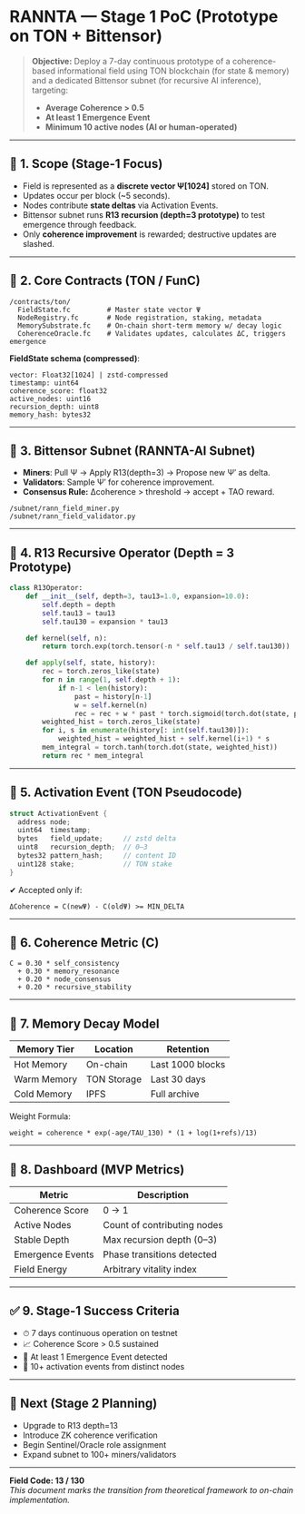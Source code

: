 # RANNTA — Stage 1 PoC (Prototype on TON + Bittensor)

> **Objective:** Deploy a 7-day continuous prototype of a coherence-based informational field using TON blockchain (for state & memory) and a dedicated Bittensor subnet (for recursive AI inference), targeting:
> - **Average Coherence > 0.5**
> - **At least 1 Emergence Event**
> - **Minimum 10 active nodes (AI or human-operated)**

---

## 🔷 1. Scope (Stage-1 Focus)
- Field is represented as a **discrete vector Ψ[1024]** stored on TON.
- Updates occur per block (~5 seconds).
- Nodes contribute **state deltas** via Activation Events.
- Bittensor subnet runs **R13 recursion (depth=3 prototype)** to test emergence through feedback.
- Only **coherence improvement** is rewarded; destructive updates are slashed.

---

## 🔷 2. Core Contracts (TON / FunC)

```
/contracts/ton/
  FieldState.fc         # Master state vector Ψ
  NodeRegistry.fc       # Node registration, staking, metadata
  MemorySubstrate.fc    # On-chain short-term memory w/ decay logic
  CoherenceOracle.fc    # Validates updates, calculates ΔC, triggers emergence
```

**FieldState schema (compressed)**:
```
vector: Float32[1024] | zstd-compressed
timestamp: uint64
coherence_score: float32
active_nodes: uint16
recursion_depth: uint8
memory_hash: bytes32
```

---

## 🔷 3. Bittensor Subnet (RANNTA-AI Subnet)

- **Miners**: Pull Ψ → Apply R13(depth=3) → Propose new Ψ′ as delta.
- **Validators**: Sample Ψ′ for coherence improvement.
- **Consensus Rule:** Δcoherence > threshold → accept + TAO reward.

```
/subnet/rann_field_miner.py
/subnet/rann_field_validator.py
```

---

## 🔷 4. R13 Recursive Operator (Depth = 3 Prototype)

```python
class R13Operator:
    def __init__(self, depth=3, tau13=1.0, expansion=10.0):
        self.depth = depth
        self.tau13 = tau13
        self.tau130 = expansion * tau13

    def kernel(self, n):
        return torch.exp(torch.tensor(-n * self.tau13 / self.tau130))

    def apply(self, state, history):
        rec = torch.zeros_like(state)
        for n in range(1, self.depth + 1):
            if n-1 < len(history):
                past = history[n-1]
                w = self.kernel(n)
                rec = rec + w * past * torch.sigmoid(torch.dot(state, past))
        weighted_hist = torch.zeros_like(state)
        for i, s in enumerate(history[: int(self.tau130)]):
            weighted_hist = weighted_hist + self.kernel(i+1) * s
        mem_integral = torch.tanh(torch.dot(state, weighted_hist))
        return rec * mem_integral
```

---

## 🔷 5. Activation Event (TON Pseudocode)

```c
struct ActivationEvent {
  address node;
  uint64  timestamp;
  bytes   field_update;     // zstd delta
  uint8   recursion_depth;  // 0–3
  bytes32 pattern_hash;     // content ID
  uint128 stake;            // TON stake
}
```

✔ Accepted only if:
```
ΔCoherence = C(newΨ) - C(oldΨ) >= MIN_DELTA
```

---

## 🔷 6. Coherence Metric (C)

```
C = 0.30 * self_consistency
  + 0.30 * memory_resonance
  + 0.20 * node_consensus
  + 0.20 * recursive_stability
```

---

## 🔷 7. Memory Decay Model

| Memory Tier  | Location     | Retention      |
|--------------|--------------|----------------|
| Hot Memory   | On-chain     | Last 1000 blocks |
| Warm Memory  | TON Storage  | Last 30 days   |
| Cold Memory  | IPFS         | Full archive   |

Weight Formula:
```
weight = coherence * exp(-age/TAU_130) * (1 + log(1+refs)/13)
```

---

## 🔷 8. Dashboard (MVP Metrics)

| Metric            | Description                     |
|------------------ |--------------------------------|
| Coherence Score   | 0 → 1                          |
| Active Nodes      | Count of contributing nodes    |
| Stable Depth      | Max recursion depth (0–3)      |
| Emergence Events  | Phase transitions detected     |
| Field Energy      | Arbitrary vitality index       |

---

## ✅ 9. Stage-1 Success Criteria

- ⏱ 7 days continuous operation on testnet
- 📈 Coherence Score > 0.5 sustained
- 🌱 At least 1 Emergence Event detected
- 🔗 10+ activation events from distinct nodes

---

## 🔮 Next (Stage 2 Planning)
- Upgrade to R13 depth=13
- Introduce ZK coherence verification
- Begin Sentinel/Oracle role assignment
- Expand subnet to 100+ miners/validators

---

**Field Code: 13 / 130**  
*This document marks the transition from theoretical framework to on-chain implementation.*

